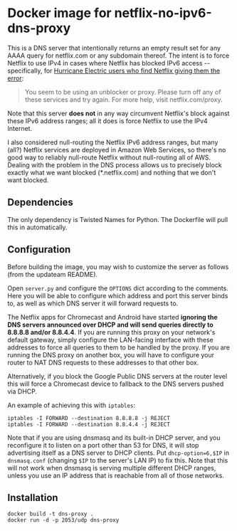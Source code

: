 # Docker image for netflix-no-ipv6-dns-proxy

This is a DNS server that intentionally returns an empty result set for any
AAAA query for netflix.com or any subdomain thereof.  The intent is to force
Netflix to use IPv4 in cases where Netflix has blocked IPv6 access --
specifically, for [Hurricane Electric users who find Netflix giving them the
error](https://forums.he.net/index.php?topic=3564.0):

> You seem to be using an unblocker or proxy. Please turn off any of these
> services and try again. For more help, visit netflix.com/proxy.

Note that this server **does not** in any way circumvent Netflix's block
against these IPv6 address ranges; all it does is force Netflix to use the IPv4
Internet.

I also considered null-routing the Netflix IPv6 address ranges, but many (all?)
Netflix services are deployed in Amazon Web Services, so there's no good way to
reliably null-route Netflix without null-routing all of AWS.  Dealing with the
problem in the DNS process allows us to precisely block exactly what we want
blocked (\*.netflix.com) and nothing that we don't want blocked.

## Dependencies

The only dependency is Twisted Names for Python. The Dockerfile will pull this
in automatically.

## Configuration

Before building the image, you may wish to customize the server as follows
(from the updateam README).

Open `server.py` and configure the `OPTIONS` dict according to the comments.
Here you will be able to configure which address and port this server binds to,
as well as which DNS server it will forward requests to.

The Netflix apps for Chromecast and Android have started **ignoring the DNS
servers announced over DHCP and will send queries directly to 8.8.8.8 and/or
8.8.4.4**. If you are running this proxy on your network's default gateway,
simply configure the LAN-facing interface with these addresses to force all
queries to them to be handled by the proxy. If you are running the DNS proxy
on another box, you will have to configure your router to NAT DNS requests to
these addresses to that other box.

Alternatively, if you block the Google Public DNS servers at the router level
this will force a Chromecast device to fallback to the DNS servers pushed via DHCP.

An example of achieving this with `iptables`:

```
iptables -I FORWARD --destination 8.8.8.8 -j REJECT
iptables -I FORWARD --destination 8.8.4.4 -j REJECT
```

Note that if you are using dnsmasq and its built-in DHCP server, and you
reconfigure it to listen on a port other than 53 for DNS, it will stop
advertising itself as a DNS server to DHCP clients.  Put `dhcp-option=6,$IP` in
`dnsmasq.conf` (changing `$IP` to the server's LAN IP) to fix this.  Note that
this will not work when dnsmasq is serving multiple different DHCP ranges,
unless you use an IP address that is reachable from all of those networks.

## Installation

```
docker build -t dns-proxy .
docker run -d -p 2053/udp dns-proxy
```
